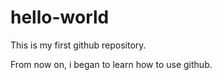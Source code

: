 # hello-world
This is my first github repository.

From now on, i began to learn how to use github.
